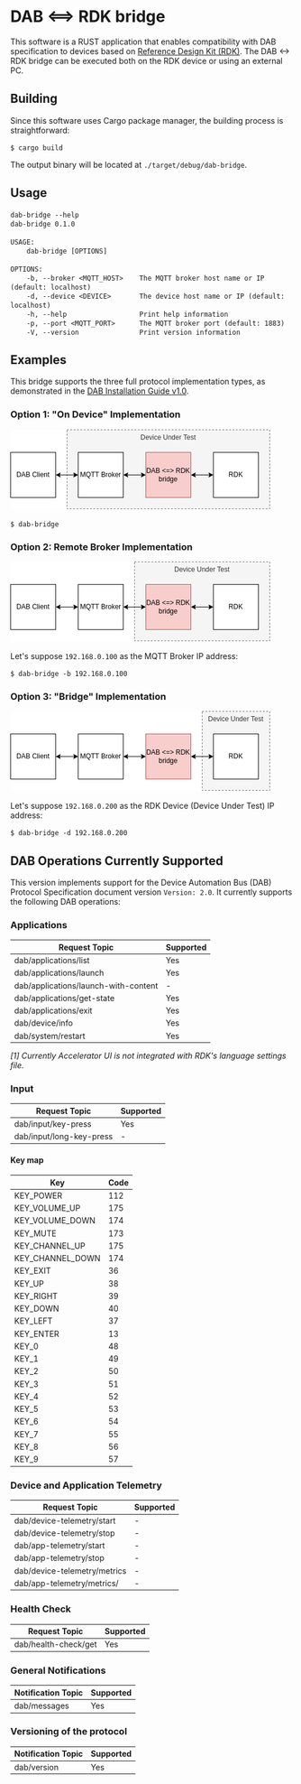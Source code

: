 # DAB <==> RDK bridge #

This software is a RUST application that enables compatibility with DAB specification to devices based on [Reference Design Kit (RDK)](https://rdkcentral.com/).
The DAB <-> RDK bridge can be executed both on the RDK device or using an external PC.

## Building ##

Since this software uses Cargo package manager, the building process is straightforward:

```
$ cargo build
```

The output binary will be located at `./target/debug/dab-bridge`.

## Usage ##

```
dab-bridge --help
dab-bridge 0.1.0

USAGE:
    dab-bridge [OPTIONS]

OPTIONS:
    -b, --broker <MQTT_HOST>    The MQTT broker host name or IP (default: localhost)
    -d, --device <DEVICE>       The device host name or IP (default: localhost)
    -h, --help                  Print help information
    -p, --port <MQTT_PORT>      The MQTT broker port (default: 1883)
    -V, --version               Print version information
```

## Examples ##

This bridge supports the three full protocol implementation types, as demonstrated in the [DAB Installation Guide v1.0](https://getdab.org/wp-content/uploads/2021/03/InstallationGuide_v1.0.pdf).

### Option 1: "On Device" Implementation ###

![Option 1: "On Device" Implementation](doc/Option1.png)

```
$ dab-bridge
```

### Option 2: Remote Broker Implementation ###

![Option 2: Remote Broker Implementation](doc/Option2.png)

Let's suppose `192.168.0.100` as the MQTT Broker IP address:

```
$ dab-bridge -b 192.168.0.100
```

### Option 3: "Bridge" Implementation ###

![Option 3: "Bridge" Implementation](doc/Option3.png)

Let's suppose `192.168.0.200` as the RDK Device (Device Under Test) IP address:

```
$ dab-bridge -d 192.168.0.200
```

## DAB Operations Currently Supported ##

This version implements support for the Device Automation Bus (DAB) Protocol Specification document version `Version: 2.0`. It currently supports the following DAB operations:

### Applications ###

| Request Topic                        | Supported |
|--------------------------------------|-----------|
| dab/applications/list                | Yes       |
| dab/applications/launch              | Yes       |
| dab/applications/launch-with-content | -         |
| dab/applications/get-state           | Yes       |
| dab/applications/exit                | Yes       |
| dab/device/info                      | Yes       |
| dab/system/restart                   | Yes       |

*[1] Currently Accelerator UI is not integrated with RDK's language settings file.*

### Input ###

| Request Topic                        | Supported |
|--------------------------------------|-----------|
| dab/input/key-press                  | Yes       |
| dab/input/long-key-press             | -         |

#### Key map ####

|	Key	                  |	Code	|
|-----------------------|-------|
|	KEY_POWER	            |	112  	|
|	KEY_VOLUME_UP	        |	175	  |
|	KEY_VOLUME_DOWN	      |	174	  |
|	KEY_MUTE	            |	173	  |
|	KEY_CHANNEL_UP	      |	175	  |
|	KEY_CHANNEL_DOWN	    |	174	  |
|	KEY_EXIT            	|	36  	|
|	KEY_UP	              |	38	  |
|	KEY_RIGHT	            |	39	  |
|	KEY_DOWN	            |	40	  |
|	KEY_LEFT	            |	37	  |
|	KEY_ENTER	            |	13	  |
|	KEY_0	                |	48  	|
|	KEY_1	                |	49  	|
|	KEY_2	                |	50  	|
|	KEY_3	                |	51  	|
|	KEY_4	                |	52  	|
|	KEY_5	                |	53  	|
|	KEY_6	                |	54  	|
|	KEY_7	                |	55  	|
|	KEY_8	                |	56  	|
|	KEY_9	                |	57  	|

### Device and Application Telemetry ###

| Request Topic                        | Supported |
|--------------------------------------|-----------|
| dab/device-telemetry/start           | -         |
| dab/device-telemetry/stop            | -         |
| dab/app-telemetry/start              | -         |
| dab/app-telemetry/stop               | -         |
| dab/device-telemetry/metrics         | -         |
| dab/app-telemetry/metrics/<appId>    | -         |

### Health Check ###

| Request Topic                        | Supported |
|--------------------------------------|-----------|
| dab/health-check/get                 | Yes       |

### General Notifications ###

| Notification Topic                   | Supported |
|--------------------------------------|-----------|
| dab/messages                         | Yes       |

### Versioning of the protocol ###

| Notification Topic                   | Supported |
|--------------------------------------|-----------|
| dab/version                          | Yes       |
